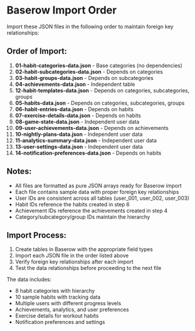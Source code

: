 # Baserow Import Order

Import these JSON files in the following order to maintain foreign key relationships:

## Order of Import:

1. **01-habit-categories-data.json** - Base categories (no dependencies)
2. **02-habit-subcategories-data.json** - Depends on categories
3. **03-habit-groups-data.json** - Depends on subcategories
4. **04-achievements-data.json** - Independent table
5. **12-habit-templates-data.json** - Depends on categories, subcategories, groups
6. **05-habits-data.json** - Depends on categories, subcategories, groups
7. **06-habit-entries-data.json** - Depends on habits
8. **07-exercise-details-data.json** - Depends on habits
9. **08-game-state-data.json** - Independent user data
10. **09-user-achievements-data.json** - Depends on achievements
11. **10-nightly-plans-data.json** - Independent user data
12. **11-analytics-summary-data.json** - Independent user data
13. **13-user-settings-data.json** - Independent user data
14. **14-notification-preferences-data.json** - Depends on habits

## Notes:

- All files are formatted as pure JSON arrays ready for Baserow import
- Each file contains sample data with proper foreign key relationships
- User IDs are consistent across all tables (user_001, user_002, user_003)
- Habit IDs reference the habits created in step 6
- Achievement IDs reference the achievements created in step 4
- Category/subcategory/group IDs maintain the hierarchy

## Import Process:

1. Create tables in Baserow with the appropriate field types
2. Import each JSON file in the order listed above
3. Verify foreign key relationships after each import
4. Test the data relationships before proceeding to the next file

The data includes:
- 8 habit categories with hierarchy
- 10 sample habits with tracking data
- Multiple users with different progress levels
- Achievements, analytics, and user preferences
- Exercise details for workout habits
- Notification preferences and settings